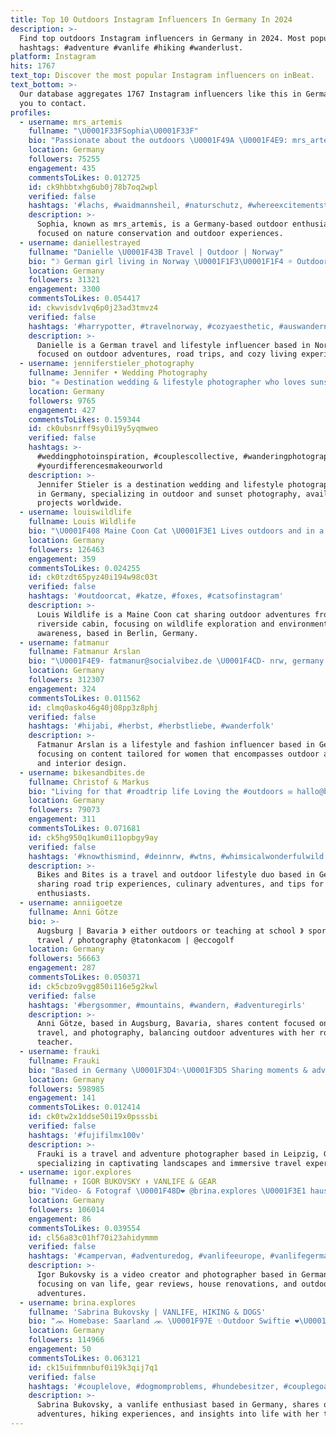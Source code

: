 ```yaml
---
title: Top 10 Outdoors Instagram Influencers In Germany In 2024
description: >-
  Find top outdoors Instagram influencers in Germany in 2024. Most popular
  hashtags: #adventure #vanlife #hiking #wanderlust.
platform: Instagram
hits: 1767
text_top: Discover the most popular Instagram influencers on inBeat.
text_bottom: >-
  Our database aggregates 1767 Instagram influencers like this in Germany for
  you to contact.
profiles:
  - username: mrs_artemis
    fullname: "\U0001F33FSophia\U0001F33F"
    bio: "Passionate about the outdoors \U0001F49A \U0001F4E9: mrs_artemis@gmx.de"
    location: Germany
    followers: 75255
    engagement: 435
    commentsToLikes: 0.012725
    id: ck9hbbtxhg6ub0j78b7oq2wpl
    verified: false
    hashtags: '#lachs, #waidmannsheil, #naturschutz, #whereexcitementstarts'
    description: >-
      Sophia, known as mrs_artemis, is a Germany-based outdoor enthusiast
      focused on nature conservation and outdoor experiences.
  - username: daniellestrayed
    fullname: "Danielle \U0001F43B Travel | Outdoor | Norway"
    bio: "☽ German girl living in Norway \U0001F1F3\U0001F1F4 ☼ Outdoors, road trips, lifestyle and all things cosy\U0001F342\U0001FACE\U0001F4F8 ✎ daniellestrayed@gmx.net ⋒ Datenschutzerklärung+Impressum"
    location: Germany
    followers: 31321
    engagement: 3300
    commentsToLikes: 0.054417
    id: ckwvisdv1vq6p0j23ad3tmvz4
    verified: false
    hashtags: '#harrypotter, #travelnorway, #cozyaesthetic, #auswandernnachnorwegen'
    description: >-
      Danielle is a German travel and lifestyle influencer based in Norway,
      focused on outdoor adventures, road trips, and cozy living experiences.
  - username: jenniferstieler_photography
    fullname: Jennifer • Wedding Photography
    bio: "❈ Destination wedding & lifestyle photographer who loves sunsets and the great outdoors. ↠ July: \U0001F1E6\U0001F1F9 Karwendel Frankfurt, GER | available worldwide"
    location: Germany
    followers: 9765
    engagement: 427
    commentsToLikes: 0.159344
    id: ck0ubsnrff9sy0i19y5yqmweo
    verified: false
    hashtags: >-
      #weddingphotoinspiration, #couplescollective, #wanderingphotographer,
      #yourdifferencesmakeourworld
    description: >-
      Jennifer Stieler is a destination wedding and lifestyle photographer based
      in Germany, specializing in outdoor and sunset photography, available for
      projects worldwide.
  - username: louiswildlife
    fullname: Louis Wildlife
    bio: "\U0001F408 Maine Coon Cat \U0001F3E1 Lives outdoors and in a cabin at a river \U0001F30D kayaking paw patrol for a clean river \U0001F4CDBerlin, Germany, available worldwide"
    location: Germany
    followers: 126463
    engagement: 359
    commentsToLikes: 0.024255
    id: ck0tzdt65pyz40i194w98c03t
    verified: false
    hashtags: '#outdoorcat, #katze, #foxes, #catsofinstagram'
    description: >-
      Louis Wildlife is a Maine Coon cat sharing outdoor adventures from a
      riverside cabin, focusing on wildlife exploration and environmental
      awareness, based in Berlin, Germany.
  - username: fatmanur
    fullname: Fatmanur Arslan
    bio: "\U0001F4E9- fatmanur@socialvibez.de \U0001F4CD- nrw, germany \U0001F33F- Only for girls | married outdoors ↟ lifestyle ↟ fashion ↟ interior"
    location: Germany
    followers: 312307
    engagement: 324
    commentsToLikes: 0.011562
    id: clmq0asko46g40j08pp3z8phj
    verified: false
    hashtags: '#hijabi, #herbst, #herbstliebe, #wanderfolk'
    description: >-
      Fatmanur Arslan is a lifestyle and fashion influencer based in Germany,
      focusing on content tailored for women that encompasses outdoor activities
      and interior design.
  - username: bikesandbites.de
    fullname: Christof & Markus
    bio: "Living for that #roadtrip life Loving the #outdoors ✉️ hallo@bikesandbites.de latest blog post \U0001F447"
    location: Germany
    followers: 79073
    engagement: 311
    commentsToLikes: 0.071681
    id: ck5hg950q1kum0i11opbgy9ay
    verified: false
    hashtags: '#knowthismind, #deinnrw, #wtns, #whimsicalwonderfulwild'
    description: >-
      Bikes and Bites is a travel and outdoor lifestyle duo based in Germany,
      sharing road trip experiences, culinary adventures, and tips for outdoor
      enthusiasts.
  - username: anniigoetze
    fullname: Anni Götze
    bio: >-
      Augsburg | Bavaria 》 either outdoors or teaching at school 》 sports /
      travel / photography @tatonkacom | @eccogolf
    location: Germany
    followers: 56663
    engagement: 287
    commentsToLikes: 0.050371
    id: ck5cbzo9vgg850i116e5g2kwl
    verified: false
    hashtags: '#bergsommer, #mountains, #wandern, #adventuregirls'
    description: >-
      Anni Götze, based in Augsburg, Bavaria, shares content focused on sports,
      travel, and photography, balancing outdoor adventures with her role as a
      teacher.
  - username: frauki
    fullname: Frauki
    bio: "Based in Germany \U0001F3D4️✨\U0001F3D5️ Sharing moments & adventures from the great outdoors \U0001F4F7 Mobile presets + website:"
    location: Germany
    followers: 598985
    engagement: 141
    commentsToLikes: 0.012414
    id: ck0tw2x1ddse50i19x0psssbi
    verified: false
    hashtags: '#fujifilmx100v'
    description: >-
      Frauki is a travel and adventure photographer based in Leipzig, Germany,
      specializing in captivating landscapes and immersive travel experiences.
  - username: igor.explores
    fullname: ↟ IGOR BUKOVSKY ↟ VANLIFE & GEAR
    bio: "Video- & Fotograf \U0001F48D❤️ @brina.explores \U0001F3E1 hausumbau \U0001F68C vanlife \U0001F3D5️ adventure \U0001F392 gear Business Anfragen: igor@explore-the-outdoors.com"
    location: Germany
    followers: 106014
    engagement: 86
    commentsToLikes: 0.039554
    id: cl56a83c01hf70i23ahidymmm
    verified: false
    hashtags: '#campervan, #adventuredog, #vanlifeeurope, #vanlifegermany'
    description: >-
      Igor Bukovsky is a video creator and photographer based in Germany,
      focusing on van life, gear reviews, house renovations, and outdoor
      adventures.
  - username: brina.explores
    fullname: 'Sabrina Bukovsky | VANLIFE, HIKING & DOGS'
    bio: "ᨏ Homebase: Saarland ᨏ \U0001F97E ✨Outdoor Swiftie ❤️\U0001F48D Married to @igor.explores \U0001F43A Dogmom of 2 @gerdaandtildaexplore \U0001F399Podcast: EXPLORE THE OUTDOORS"
    location: Germany
    followers: 114966
    engagement: 50
    commentsToLikes: 0.063121
    id: ck15uifmmnbuf0i19k3qij7q1
    verified: false
    hashtags: '#couplelove, #dogmomproblems, #hundebesitzer, #couplegoals'
    description: >-
      Sabrina Bukovsky, a vanlife enthusiast based in Germany, shares outdoor
      adventures, hiking experiences, and insights into life with her two dogs.
---
```



